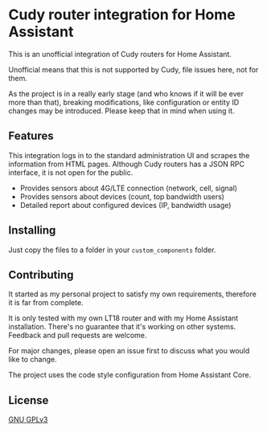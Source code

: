 # Cudy router integration for Home Assistant

This is an unofficial integration of Cudy routers for Home Assistant.

Unofficial means that this is not supported by Cudy, file issues here, not for them.

As the project is in a really early stage (and who knows if it will be ever more than that),
breaking modifications, like configuration or entity ID changes may be introduced.
Please keep that in mind when using it.

## Features

This integration logs in to the standard administration UI and
scrapes the information from HTML pages.
Although Cudy routers has a JSON RPC interface, it is not open for the public.

- Provides sensors about 4G/LTE connection (network, cell, signal)
- Provides sensors about devices (count, top bandwidth users)
- Detailed report about configured devices (IP, bandwidth usage)

## Installing

Just copy the files to a folder in your `custom_components` folder.

## Contributing

It started as my personal project to satisfy my own requirements, therefore
it is far from complete.

It is only tested with my own LT18 router and with my Home Assistant installation.
There's no guarantee that it's working on other systems. Feedback and pull requests are welcome.

For major changes, please open an issue first to discuss what you
would like to change.

The project uses the code style configuration from Home Assistant Core.

## License

[GNU GPLv3](https://www.gnu.org/licenses/gpl-3.0.en.html)
